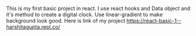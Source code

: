 This is my first basic project in react.
I use react hooks and Data object and it's method to create a digital clock.
Use linear-gradient to make background look good.
Here is link of my project https://react-basic-1--harshitagupta.repl.co/


